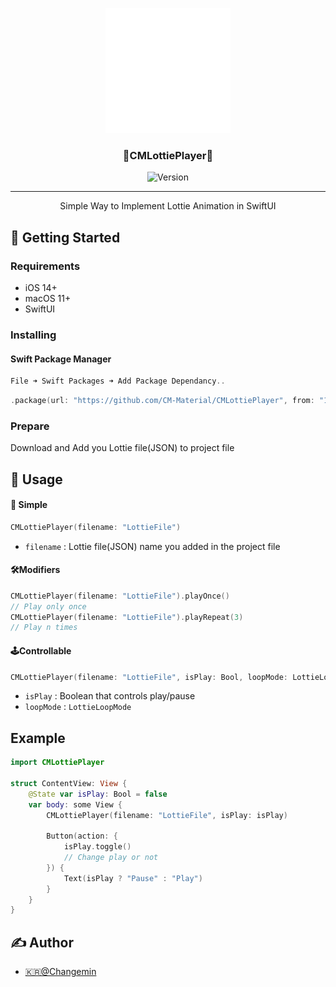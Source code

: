 <p align="center">
  <a href="" rel="noopener">
 <img width=200px height=200px src="src/LottieFile.gif" alt="Project logo"></a>
</p>

<h3 align="center">🍭CMLottiePlayer🍭</h3>

<div align="center">

![Version](https://img.shields.io/badge/Version-1.0.0-brightgreen?style=for-the-badge)

</div>

---

<p align="center"> Simple Way to Implement Lottie Animation in SwiftUI
    <br> 
</p>

## 🏁 Getting Started

### Requirements
* iOS 14+
* macOS 11+
* SwiftUI

### Installing
#### Swift Package Manager
```Swift
File ➜ Swift Packages ➜ Add Package Dependancy..
```
```Swift
.package(url: "https://github.com/CM-Material/CMLottiePlayer", from: "1.0.0")
```

### Prepare
Download and Add you Lottie file(JSON) to project file

## 🎈 Usage

#### 👶 Simple
```Swift
CMLottiePlayer(filename: "LottieFile")
```
* `filename` : Lottie file(JSON) name you added in the project file


#### 🛠Modifiers
```Swift
CMLottiePlayer(filename: "LottieFile").playOnce()
// Play only once
CMLottiePlayer(filename: "LottieFile").playRepeat(3)
// Play n times
```
#### 🕹Controllable

```Swift
CMLottiePlayer(filename: "LottieFile", isPlay: Bool, loopMode: LottieLoopMode)
```
* `isPlay` : Boolean that controls play/pause
* `loopMode` : `LottieLoopMode`

## Example
```Swift
import CMLottiePlayer

struct ContentView: View {
    @State var isPlay: Bool = false
    var body: some View {
        CMLottiePlayer(filename: "LottieFile", isPlay: isPlay)
        
        Button(action: {
            isPlay.toggle()
            // Change play or not
        }) {
            Text(isPlay ? "Pause" : "Play")
        }
    }
}
```

## ✍️ Author

- [🇰🇷@Changemin](https://github.com/kylelobo)
